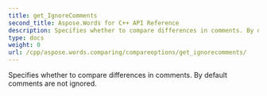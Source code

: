 ```yaml
---
title: get_IgnoreComments
second_title: Aspose.Words for C++ API Reference
description: Specifies whether to compare differences in comments. By default comments are not ignored. 
type: docs
weight: 0
url: /cpp/aspose.words.comparing/compareoptions/get_ignorecomments/
---
```


Specifies whether to compare differences in comments. By default comments are not ignored. 

